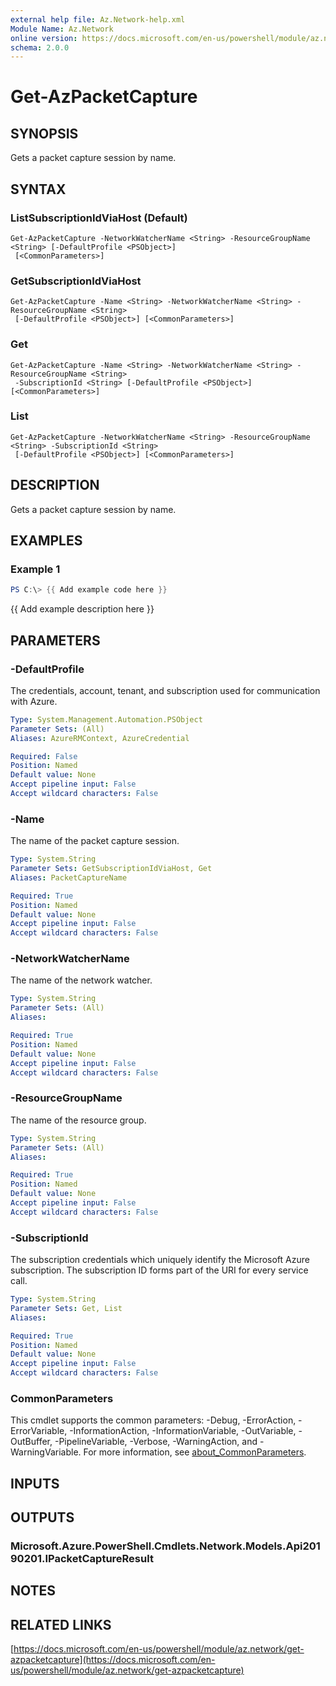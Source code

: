```yaml
---
external help file: Az.Network-help.xml
Module Name: Az.Network
online version: https://docs.microsoft.com/en-us/powershell/module/az.network/get-azpacketcapture
schema: 2.0.0
---
```


# Get-AzPacketCapture

## SYNOPSIS
Gets a packet capture session by name.

## SYNTAX

### ListSubscriptionIdViaHost (Default)
```
Get-AzPacketCapture -NetworkWatcherName <String> -ResourceGroupName <String> [-DefaultProfile <PSObject>]
 [<CommonParameters>]
```

### GetSubscriptionIdViaHost
```
Get-AzPacketCapture -Name <String> -NetworkWatcherName <String> -ResourceGroupName <String>
 [-DefaultProfile <PSObject>] [<CommonParameters>]
```

### Get
```
Get-AzPacketCapture -Name <String> -NetworkWatcherName <String> -ResourceGroupName <String>
 -SubscriptionId <String> [-DefaultProfile <PSObject>] [<CommonParameters>]
```

### List
```
Get-AzPacketCapture -NetworkWatcherName <String> -ResourceGroupName <String> -SubscriptionId <String>
 [-DefaultProfile <PSObject>] [<CommonParameters>]
```

## DESCRIPTION
Gets a packet capture session by name.

## EXAMPLES

### Example 1
```powershell
PS C:\> {{ Add example code here }}
```

{{ Add example description here }}

## PARAMETERS

### -DefaultProfile
The credentials, account, tenant, and subscription used for communication with Azure.

```yaml
Type: System.Management.Automation.PSObject
Parameter Sets: (All)
Aliases: AzureRMContext, AzureCredential

Required: False
Position: Named
Default value: None
Accept pipeline input: False
Accept wildcard characters: False
```

### -Name
The name of the packet capture session.

```yaml
Type: System.String
Parameter Sets: GetSubscriptionIdViaHost, Get
Aliases: PacketCaptureName

Required: True
Position: Named
Default value: None
Accept pipeline input: False
Accept wildcard characters: False
```

### -NetworkWatcherName
The name of the network watcher.

```yaml
Type: System.String
Parameter Sets: (All)
Aliases:

Required: True
Position: Named
Default value: None
Accept pipeline input: False
Accept wildcard characters: False
```

### -ResourceGroupName
The name of the resource group.

```yaml
Type: System.String
Parameter Sets: (All)
Aliases:

Required: True
Position: Named
Default value: None
Accept pipeline input: False
Accept wildcard characters: False
```

### -SubscriptionId
The subscription credentials which uniquely identify the Microsoft Azure subscription.
The subscription ID forms part of the URI for every service call.

```yaml
Type: System.String
Parameter Sets: Get, List
Aliases:

Required: True
Position: Named
Default value: None
Accept pipeline input: False
Accept wildcard characters: False
```

### CommonParameters
This cmdlet supports the common parameters: -Debug, -ErrorAction, -ErrorVariable, -InformationAction, -InformationVariable, -OutVariable, -OutBuffer, -PipelineVariable, -Verbose, -WarningAction, and -WarningVariable. For more information, see [about_CommonParameters](http://go.microsoft.com/fwlink/?LinkID=113216).

## INPUTS

## OUTPUTS

### Microsoft.Azure.PowerShell.Cmdlets.Network.Models.Api20190201.IPacketCaptureResult
## NOTES

## RELATED LINKS

[https://docs.microsoft.com/en-us/powershell/module/az.network/get-azpacketcapture](https://docs.microsoft.com/en-us/powershell/module/az.network/get-azpacketcapture)

